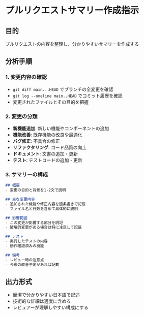 # プルリクエストサマリー作成指示

## 目的
プルリクエストの内容を整理し、分かりやすいサマリーを作成する

## 分析手順

### 1. 変更内容の確認
- `git diff main...HEAD` でブランチの全変更を確認
- `git log --oneline main..HEAD` でコミット履歴を確認
- 変更されたファイルとその目的を把握

### 2. 変更の分類
- **新機能追加**: 新しい機能やコンポーネントの追加
- **機能改善**: 既存機能の改良や最適化
- **バグ修正**: 不具合の修正
- **リファクタリング**: コード品質の向上
- **ドキュメント**: 文書の追加・更新
- **テスト**: テストコードの追加・更新

### 3. サマリーの構成

```markdown
## 概要
- 変更の目的と背景を1-2文で説明

## 主な変更内容
- 追加された機能や修正内容を箇条書きで記載
- ファイル名と行数を含めて具体的に説明

## 影響範囲
- この変更が影響する部分を明記
- 破壊的変更がある場合は特に注意して記載

## テスト
- 実行したテストの内容
- 動作確認済みの機能

## 備考
- レビュー時の注意点
- 今後の改善予定があれば記載
```

## 出力形式
- 簡潔で分かりやすい日本語で記述
- 技術的な詳細は適度に含める
- レビュアーが理解しやすい構成にする
